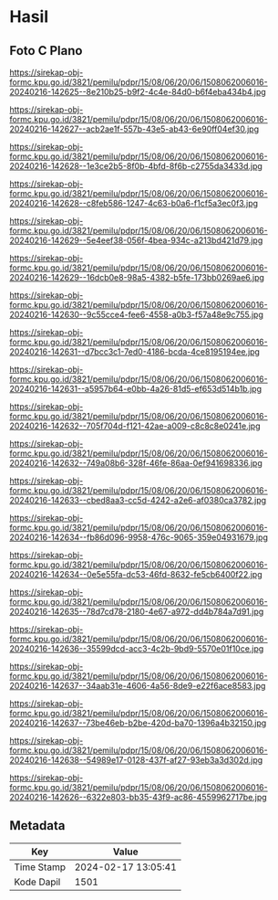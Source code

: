 # Hasil

## Foto C Plano

https://sirekap-obj-formc.kpu.go.id/3821/pemilu/pdpr/15/08/06/20/06/1508062006016-20240216-142625--8e210b25-b9f2-4c4e-84d0-b6f4eba434b4.jpg

https://sirekap-obj-formc.kpu.go.id/3821/pemilu/pdpr/15/08/06/20/06/1508062006016-20240216-142627--acb2ae1f-557b-43e5-ab43-6e90ff04ef30.jpg

https://sirekap-obj-formc.kpu.go.id/3821/pemilu/pdpr/15/08/06/20/06/1508062006016-20240216-142628--1e3ce2b5-8f0b-4bfd-8f6b-c2755da3433d.jpg

https://sirekap-obj-formc.kpu.go.id/3821/pemilu/pdpr/15/08/06/20/06/1508062006016-20240216-142628--c8feb586-1247-4c63-b0a6-f1cf5a3ec0f3.jpg

https://sirekap-obj-formc.kpu.go.id/3821/pemilu/pdpr/15/08/06/20/06/1508062006016-20240216-142629--5e4eef38-056f-4bea-934c-a213bd421d79.jpg

https://sirekap-obj-formc.kpu.go.id/3821/pemilu/pdpr/15/08/06/20/06/1508062006016-20240216-142629--16dcb0e8-98a5-4382-b5fe-173bb0269ae6.jpg

https://sirekap-obj-formc.kpu.go.id/3821/pemilu/pdpr/15/08/06/20/06/1508062006016-20240216-142630--9c55cce4-fee6-4558-a0b3-f57a48e9c755.jpg

https://sirekap-obj-formc.kpu.go.id/3821/pemilu/pdpr/15/08/06/20/06/1508062006016-20240216-142631--d7bcc3c1-7ed0-4186-bcda-4ce8195194ee.jpg

https://sirekap-obj-formc.kpu.go.id/3821/pemilu/pdpr/15/08/06/20/06/1508062006016-20240216-142631--a5957b64-e0bb-4a26-81d5-ef653d514b1b.jpg

https://sirekap-obj-formc.kpu.go.id/3821/pemilu/pdpr/15/08/06/20/06/1508062006016-20240216-142632--705f704d-f121-42ae-a009-c8c8c8e0241e.jpg

https://sirekap-obj-formc.kpu.go.id/3821/pemilu/pdpr/15/08/06/20/06/1508062006016-20240216-142632--749a08b6-328f-46fe-86aa-0ef941698336.jpg

https://sirekap-obj-formc.kpu.go.id/3821/pemilu/pdpr/15/08/06/20/06/1508062006016-20240216-142633--cbed8aa3-cc5d-4242-a2e6-af0380ca3782.jpg

https://sirekap-obj-formc.kpu.go.id/3821/pemilu/pdpr/15/08/06/20/06/1508062006016-20240216-142634--fb86d096-9958-476c-9065-359e04931679.jpg

https://sirekap-obj-formc.kpu.go.id/3821/pemilu/pdpr/15/08/06/20/06/1508062006016-20240216-142634--0e5e55fa-dc53-46fd-8632-fe5cb6400f22.jpg

https://sirekap-obj-formc.kpu.go.id/3821/pemilu/pdpr/15/08/06/20/06/1508062006016-20240216-142635--78d7cd78-2180-4e67-a972-dd4b784a7d91.jpg

https://sirekap-obj-formc.kpu.go.id/3821/pemilu/pdpr/15/08/06/20/06/1508062006016-20240216-142636--35599dcd-acc3-4c2b-9bd9-5570e01f10ce.jpg

https://sirekap-obj-formc.kpu.go.id/3821/pemilu/pdpr/15/08/06/20/06/1508062006016-20240216-142637--34aab31e-4606-4a56-8de9-e22f6ace8583.jpg

https://sirekap-obj-formc.kpu.go.id/3821/pemilu/pdpr/15/08/06/20/06/1508062006016-20240216-142637--73be46eb-b2be-420d-ba70-1396a4b32150.jpg

https://sirekap-obj-formc.kpu.go.id/3821/pemilu/pdpr/15/08/06/20/06/1508062006016-20240216-142638--54989e17-0128-437f-af27-93eb3a3d302d.jpg

https://sirekap-obj-formc.kpu.go.id/3821/pemilu/pdpr/15/08/06/20/06/1508062006016-20240216-142626--6322e803-bb35-43f9-ac86-4559962717be.jpg


## Metadata

| Key        | Value               |
| ---------- | ------------------- |
| Time Stamp | 2024-02-17 13:05:41 |
| Kode Dapil | 1501                |



